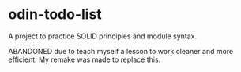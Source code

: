 # odin-todo-list
A project to practice SOLID principles and module syntax.

ABANDONED due to teach myself a lesson to work cleaner and more efficient. My remake was made to replace this.
